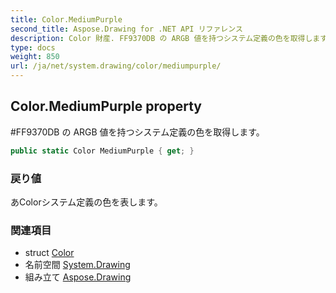 ```yaml
---
title: Color.MediumPurple
second_title: Aspose.Drawing for .NET API リファレンス
description: Color 財産. FF9370DB の ARGB 値を持つシステム定義の色を取得します
type: docs
weight: 850
url: /ja/net/system.drawing/color/mediumpurple/
---
```

## Color.MediumPurple property

#FF9370DB の ARGB 値を持つシステム定義の色を取得します。

```csharp
public static Color MediumPurple { get; }
```

### 戻り値

あColorシステム定義の色を表します。

### 関連項目

* struct [Color](../)
* 名前空間 [System.Drawing](../../color/)
* 組み立て [Aspose.Drawing](../../../)


